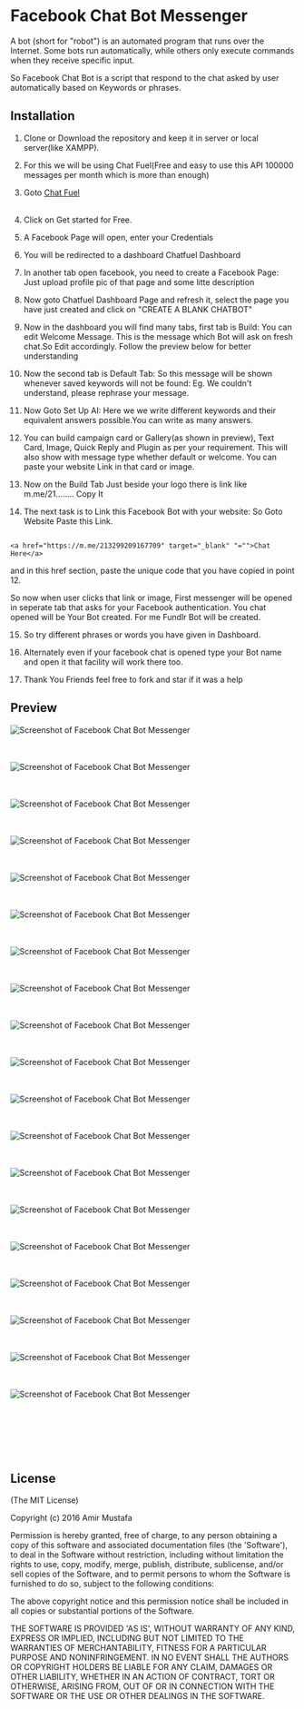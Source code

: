 # Facebook Chat Bot Messenger

A bot (short for "robot") is an automated program that runs over the Internet. Some bots run automatically, while others only execute commands when they receive specific input.<br>

So Facebook Chat Bot is a script that respond to the chat asked by user automatically based on Keywords or phrases. 


## Installation

1. Clone or Download the repository and keep it in server or local server(like XAMPP).

2. For this we will be using Chat Fuel(Free and easy to use this API 100000 messages per month which is more than enough) <br>	

3. Goto [Chat Fuel](https://www.chatfuel.com)<br><br>

4. Click on Get started for Free.<br>

5. A Facebook Page will open, enter your Credentials<br>

6. You will be redirected to a dashboard Chatfuel Dashboard<br>

7. In another tab open facebook, you need to create a Facebook Page: Just upload profile  pic of that page and some litte description<br>

8. Now goto Chatfuel Dashboard Page and refresh it, select the page you have just created and click on "CREATE A BLANK CHATBOT"<br>

9. 	Now in the dashboard you will find many tabs, first tab is Build: You can edit Welcome Message. This is the message which Bot will ask on fresh chat.So Edit accordingly. Follow the preview below for better understanding<br>

10. Now the second tab is Default Tab: So this message will be shown whenever saved keywords will not be found: Eg. We couldn't understand, please rephrase your message.<br>

11. Now Goto Set Up AI: Here we we write different keywords and their equivalent answers possible.You can write as many answers.<br>

12. You can build campaign card or Gallery(as shown in preview), Text Card, Image, Quick Reply and Plugin as per your requirement. This will also show with message type whether default or welcome. You can paste your website Link in that card or image.<br>

13. Now on the Build Tab Just beside your logo there is link like m.me/21........
Copy It<br>

14. The next task is to Link this Facebook Bot with your website:
 So Goto Website  Paste this Link. <br>

 ```

 <a href="https://m.me/213299209167709" target="_blank" "="">Chat Here</a>

```
 and in this href section, paste the unique code that you have copied in point 12.

 So now when user clicks that link or image, First messenger will be opened in seperate tab that asks for your Facebook authentication. You chat opened will be Your Bot created. For me Fundlr Bot will be created.<br>

 15. So try different phrases or words you have given in Dashboard.<br>

 16. Alternately even if your facebook chat is opened type your Bot name and open it that facility will work there too.<br>

 17. Thank You Friends feel free to fork and star if it was a help <br>
 
  
## Preview


![Screenshot of Facebook Chat Bot Messenger ](https://cloud.githubusercontent.com/assets/15896579/25493452/e3faa182-2b93-11e7-95de-b97911f47686.png?raw=true "Screenshot of Google Maps")
<br/><br/><br/>

![Screenshot of Facebook Chat Bot Messenger ](https://cloud.githubusercontent.com/assets/15896579/25493460/e8cfa630-2b93-11e7-9d15-8fac3a75c81f.png?raw=true "Screenshot of Google Maps")
<br/><br/><br/>

![Screenshot of Facebook Chat Bot Messenger ](https://cloud.githubusercontent.com/assets/15896579/25493466/ebc07a2c-2b93-11e7-98c2-a0ffb11bad6a.png?raw=true "Screenshot of Google Maps")
<br/><br/><br/>

![Screenshot of Facebook Chat Bot Messenger ](https://cloud.githubusercontent.com/assets/15896579/25493474/ef109590-2b93-11e7-9e95-1d8572323cdb.png?raw=true "Screenshot of Google Maps")
<br/><br/><br/>

![Screenshot of Facebook Chat Bot Messenger ](https://cloud.githubusercontent.com/assets/15896579/25493480/f294ff8a-2b93-11e7-8e21-4650383d58b3.png?raw=true "Screenshot of Google Maps")
<br/><br/><br/>

![Screenshot of Facebook Chat Bot Messenger ](https://cloud.githubusercontent.com/assets/15896579/25493483/f6ed5460-2b93-11e7-8a29-e04ad989dee8.png?raw=true "Screenshot of Google Maps")
<br/><br/><br/>

![Screenshot of Facebook Chat Bot Messenger ](https://cloud.githubusercontent.com/assets/15896579/25493487/fa6093a0-2b93-11e7-8b22-0c54d785c351.png?raw=true "Screenshot of Google Maps")
<br/><br/><br/>

![Screenshot of Facebook Chat Bot Messenger ](https://cloud.githubusercontent.com/assets/15896579/25493491/002dfd90-2b94-11e7-838c-142b13669d65.png?raw=true "Screenshot of Google Maps")
<br/><br/><br/>

![Screenshot of Facebook Chat Bot Messenger ](https://cloud.githubusercontent.com/assets/15896579/25493702/be1bfd8e-2b94-11e7-806f-145116bc1408.png?raw=true "Screenshot of Google Maps")
<br/><br/><br/>

![Screenshot of Facebook Chat Bot Messenger ](https://cloud.githubusercontent.com/assets/15896579/25493706/c1004064-2b94-11e7-8cff-0533d40e6407.png?raw=true "Screenshot of Google Maps")
<br/><br/><br/>

![Screenshot of Facebook Chat Bot Messenger ](https://cloud.githubusercontent.com/assets/15896579/25493710/c3fd5e82-2b94-11e7-9fa7-3709731bb030.png?raw=true "Screenshot of Google Maps")
<br/><br/><br/>

![Screenshot of Facebook Chat Bot Messenger ](https://cloud.githubusercontent.com/assets/15896579/25493712/c6d57e82-2b94-11e7-8d4c-2fd62a628ef8.png?raw=true "Screenshot of Google Maps")
<br/><br/><br/>

![Screenshot of Facebook Chat Bot Messenger ](https://cloud.githubusercontent.com/assets/15896579/25493714/c9f2e258-2b94-11e7-920e-c9d8d3113d97.png?raw=true "Screenshot of Google Maps")
<br/><br/><br/>

![Screenshot of Facebook Chat Bot Messenger ](https://cloud.githubusercontent.com/assets/15896579/25493718/cd0ffef8-2b94-11e7-903e-52e68b32e3c4.png?raw=true "Screenshot of Google Maps")
<br/><br/><br/>

![Screenshot of Facebook Chat Bot Messenger ](https://cloud.githubusercontent.com/assets/15896579/25493726/d0454f9c-2b94-11e7-9078-279527ec4688.png?raw=true "Screenshot of Google Maps")
<br/><br/><br/>

![Screenshot of Facebook Chat Bot Messenger ](https://cloud.githubusercontent.com/assets/15896579/25493733/d39e658e-2b94-11e7-928c-c800a540eb72.png?raw=true "Screenshot of Google Maps")
<br/><br/><br/>

![Screenshot of Facebook Chat Bot Messenger ](https://cloud.githubusercontent.com/assets/15896579/25493737/d6c2829a-2b94-11e7-9c22-70ab9bc25794.png?raw=true "Screenshot of Google Maps")
<br/><br/><br/>

![Screenshot of Facebook Chat Bot Messenger ](https://cloud.githubusercontent.com/assets/15896579/25493744/db00ce7a-2b94-11e7-884c-8e5d4fcb7c35.png?raw=true "Screenshot of Google Maps")
<br/><br/><br/>

![Screenshot of Facebook Chat Bot Messenger ](https://cloud.githubusercontent.com/assets/15896579/25493758/e1d903f2-2b94-11e7-9a3a-53ab8530a9d1.png?raw=true "Screenshot of Google Maps")
<br/><br/><br/>





<br/><br/><br/>




## License

(The MIT License)

Copyright (c) 2016 Amir Mustafa

Permission is hereby granted, free of charge, to any person obtaining
a copy of this software and associated documentation files (the
'Software'), to deal in the Software without restriction, including
without limitation the rights to use, copy, modify, merge, publish,
distribute, sublicense, and/or sell copies of the Software, and to
permit persons to whom the Software is furnished to do so, subject to
the following conditions:

The above copyright notice and this permission notice shall be
included in all copies or substantial portions of the Software.

THE SOFTWARE IS PROVIDED 'AS IS', WITHOUT WARRANTY OF ANY KIND,
EXPRESS OR IMPLIED, INCLUDING BUT NOT LIMITED TO THE WARRANTIES OF
MERCHANTABILITY, FITNESS FOR A PARTICULAR PURPOSE AND NONINFRINGEMENT.
IN NO EVENT SHALL THE AUTHORS OR COPYRIGHT HOLDERS BE LIABLE FOR ANY
CLAIM, DAMAGES OR OTHER LIABILITY, WHETHER IN AN ACTION OF CONTRACT,
TORT OR OTHERWISE, ARISING FROM, OUT OF OR IN CONNECTION WITH THE
SOFTWARE OR THE USE OR OTHER DEALINGS IN THE SOFTWARE.

